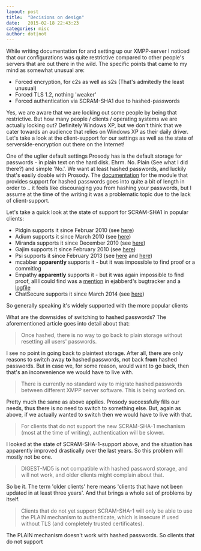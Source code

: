 ```yaml
---
layout: post
title:  "Decisions on design"
date:   2015-02-18 22:43:23
categories: misc
author: dot|not
---
```

While writing documentation for and setting up our XMPP-server I noticed that
our configurations was quite restrictive compared to other people's servers
that are out there in the wild. The specific points that came to my mind as
somewhat unusual are:

* Forced encryption, for c2s as well as s2s (That's admitedly the least unusual)
* Forced TLS 1.2, nothing 'weaker'
* Forced authentication via SCRAM-SHA1 due to hashed-passwords

Yes, we are aware that we are locking out some people by being that
restrictive. But how many people / clients / operating systems we are actually
locking out? Definitely Windows XP, but we don't think that we cater towards an
audience that relies on Windows XP as their daily driver. Let's take a look at
the client-support for our settings as well as the state of
serverside-encryption out there on the Internet!



One of the uglier default settings Prosody has is the default storage for
passwords - in plain text on the hard disk. Ehrm. No. Plain (See what I did
there?) and simple 'No.'. We want at least hashed passwords, and luckily that's
easily doable with Prosody. The
[documentation](http://prosody.im/doc/plain_or_hashed) for the module that
provides support for hashed passwords goes into quite a bit of length in order
to .. it feels like discouraging you from hashing your passwords, but I assume
at the time of the writing it was a problematic topic due to the lack of
client-support.


Let's take a quick look at the state of support for SCRAM-SHA1 in popular clients:

* Pidgin supports it since Februar 2010 (see [here](https://developer.pidgin.im/wiki/FullChangeLog))
* Adium supports it since March 2010 (see [here](https://pidgin.im/pipermail/commits/2010-March/016759.html))
* Miranda supports it since December 2010 (see [here](https://code.google.com/p/miranda/source/list?num=25&start=13218))
* Gajim supports it since February 2010 (see [here](https://trac.gajim.org/changeset/2593c6a02d88))
* Psi supports it since February 2013 (see [here](https://github.com/tfar/psi-soc2010/commits/sasl-scram) and [here](https://github.com/tfar/iris-gsoc2010/commits/sasl-scram))
* mcabber **apparently** supports it - but it was impossible to find proof or a commitlog
* Empathy **apparently** supports it - but it was again impossible to find proof, all I could find was a [mention](https://support.process-one.net/browse/EJAB-1196) in ejabberd's bugtracker and a [logfile](http://bokomoko.de/~rd/telepathy/All-05-10-12_23-42-27.log)
* ChatSecure supports it since March 2014 (see [here](https://github.com/robbiehanson/XMPPFramework/commit/6a6c326314c46e2f72b847204142e7fe8af74079))

So generally speaking it's widely supported with the more popular clients

What are the downsides of switching to hashed passwords? The aforementioned
article goes into detail about that: <blockquote> Once hashed, there is no way
to go back to plain storage without resetting all users'
passwords.</blockquote>

I see no point in going back to plaintext storage. After all, there are only
reasons to switch away **to** hashed passwords, not back **from** hashed
passwords. But in case we, for some reason, would want to go back, then that's
an inconvenience we would have to live with.

<blockquote> There is currently no standard way to migrate hashed passwords
between different XMPP server software. This is being worked on.</blockquote>

Pretty much the same as above applies. Prosody successfully fills our needs,
thus there is no need to switch to something else. But, again as above, if we
actually wanted to switch then we would have to live with that.

<blockquote> For clients that do not support the new SCRAM-SHA-1 mechanism
(most at the time of writing), authentication will be slower.</blockquote>

I looked at the state of SCRAM-SHA-1-support above, and the situation has
apparently improved drastically over the last years. So this problem will
mostly not be one.

<blockquote> DIGEST-MD5 is not compatible with hashed password storage, and
will not work, and older clients might complain about that.</blockquote>

So be it. The term 'older clients' here means 'clients that have not been
updated in at least three years'. And that brings a whole set of problems by
itself.

<blockquote>Clients that do not yet support SCRAM-SHA-1 will only be able to use the PLAIN mechanism to authenticate, which is insecure if used without TLS (and completely trusted certificates).</blockquote>

The PLAIN mechanism doesn't work with hashed passwords. So clients that do not support 



